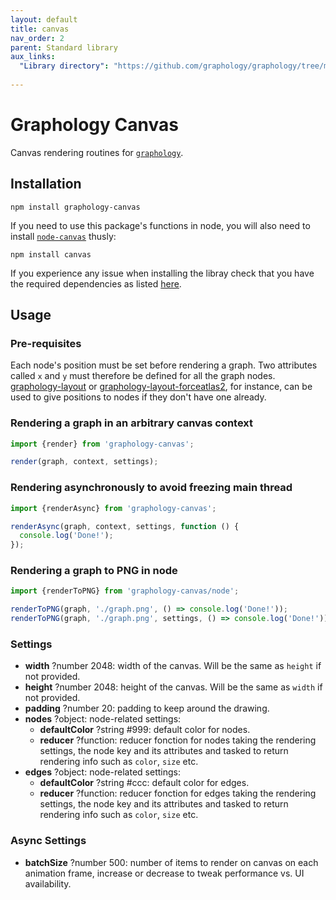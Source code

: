 ```yaml
---
layout: default
title: canvas
nav_order: 2
parent: Standard library
aux_links:
  "Library directory": "https://github.com/graphology/graphology/tree/master/src/canvas"
  
---
```


# Graphology Canvas

Canvas rendering routines for [`graphology`](..).

## Installation

```
npm install graphology-canvas
```

If you need to use this package's functions in node, you will also need to install [`node-canvas`](https://www.npmjs.com/package/canvas) thusly:

```
npm install canvas
```

If you experience any issue when installing the libray check that you have the required dependencies as listed [here](https://www.npmjs.com/package/canvas#compiling).

## Usage

### Pre-requisites

Each node's position must be set before rendering a graph. Two attributes called `x` and `y` must therefore be defined for all the graph nodes. [graphology-layout](/standard-library/layout) or [graphology-layout-forceatlas2](/standard-library/layout-forceatlas2), for instance, can be used to give positions to nodes if they don't have one already.

### Rendering a graph in an arbitrary canvas context

```js
import {render} from 'graphology-canvas';

render(graph, context, settings);
```

### Rendering asynchronously to avoid freezing main thread

```js
import {renderAsync} from 'graphology-canvas';

renderAsync(graph, context, settings, function () {
  console.log('Done!');
});
```

### Rendering a graph to PNG in node

```js
import {renderToPNG} from 'graphology-canvas/node';

renderToPNG(graph, './graph.png', () => console.log('Done!'));
renderToPNG(graph, './graph.png', settings, () => console.log('Done!'));
```

### Settings

- **width** <span class="code">?number</span> <span class="default">2048</span>: width of the canvas. Will be the same as `height` if not provided.
- **height** <span class="code">?number</span> <span class="default">2048</span>: height of the canvas. Will be the same as `width` if not provided.
- **padding** <span class="code">?number</span> <span class="default">20</span>: padding to keep around the drawing.
- **nodes** <span class="code">?object</span>: node-related settings:
  - **defaultColor** <span class="code">?string</span> <span class="default">#999</span>: default color for nodes.
  - **reducer** <span class="code">?function</span>: reducer fonction for nodes taking the rendering settings, the node key and its attributes and tasked to return rendering info such as `color`, `size` etc.
- **edges** <span class="code">?object</span>: node-related settings:
  - **defaultColor** <span class="code">?string</span> <span class="default">#ccc</span>: default color for edges.
  - **reducer** <span class="code">?function</span>: reducer fonction for edges taking the rendering settings, the node key and its attributes and tasked to return rendering info such as `color`, `size` etc.

### Async Settings

- **batchSize** <span class="code">?number</span> <span class="default">500</span>: number of items to render on canvas on each animation frame, increase or decrease to tweak performance vs. UI availability.

